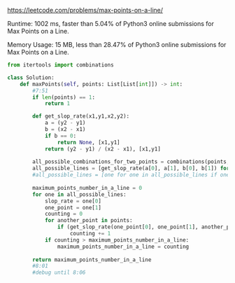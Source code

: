 https://leetcode.com/problems/max-points-on-a-line/


Runtime: 1002 ms, faster than 5.04% of Python3 online submissions for Max Points on a Line.

Memory Usage: 15 MB, less than 28.47% of Python3 online submissions for Max Points on a Line.


```python
from itertools import combinations

class Solution:
    def maxPoints(self, points: List[List[int]]) -> int:
        #7:51
        if len(points) == 1:
            return 1

        def get_slop_rate(x1,y1,x2,y2):
            a = (y2 - y1)
            b = (x2 - x1)
            if b == 0:
                return None, [x1,y1]
            return (y2 - y1) / (x2 - x1), [x1,y1]
        
        all_possible_combinations_for_two_points = combinations(points, 2)
        all_possible_lines = [get_slop_rate(a[0], a[1], b[0], b[1]) for a, b in all_possible_combinations_for_two_points]
        #all_possible_lines = [one for one in all_possible_lines if one[0] != None]
        
        maximum_points_number_in_a_line = 0
        for one in all_possible_lines:
            slop_rate = one[0]
            one_point = one[1]
            counting = 0
            for another_point in points:
                if (get_slop_rate(one_point[0], one_point[1], another_point[0], another_point[1])[0] == slop_rate or one_point == another_point):
                    counting += 1
            if counting > maximum_points_number_in_a_line:
                maximum_points_number_in_a_line = counting
        
        return maximum_points_number_in_a_line
        #8:01
        #debug until 8:06
```
